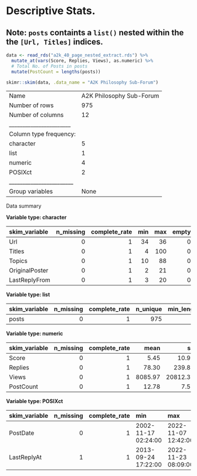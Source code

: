 Descriptive Stats.
================

## Note: `posts` containts a `list()` nested within the the `[Url, Titles]` indices.

``` r
data <- read_rds("a2k_40_page_nested_extract.rds") %>%
  mutate_at(vars(Score, Replies, Views), as.numeric) %>%
  # Total No. of Posts in posts
  mutate(PostCount = lengths(posts))
```

``` r
skimr::skim(data, .data_name = "A2K Philosophy Sub-Forum")
```

|                                                  |                          |
|:-------------------------------------------------|:-------------------------|
| Name                                             | A2K Philosophy Sub-Forum |
| Number of rows                                   | 975                      |
| Number of columns                                | 12                       |
| \_\_\_\_\_\_\_\_\_\_\_\_\_\_\_\_\_\_\_\_\_\_\_   |                          |
| Column type frequency:                           |                          |
| character                                        | 5                        |
| list                                             | 1                        |
| numeric                                          | 4                        |
| POSIXct                                          | 2                        |
| \_\_\_\_\_\_\_\_\_\_\_\_\_\_\_\_\_\_\_\_\_\_\_\_ |                          |
| Group variables                                  | None                     |

Data summary

**Variable type: character**

| skim_variable  | n_missing | complete_rate | min | max | empty | n_unique | whitespace |
|:---------------|----------:|--------------:|----:|----:|------:|---------:|-----------:|
| Url            |         0 |             1 |  34 |  36 |     0 |      975 |          0 |
| Titles         |         0 |             1 |   4 | 100 |     0 |      967 |          0 |
| Topics         |         0 |             1 |  10 |  88 |     0 |      737 |          0 |
| OriginalPoster |         0 |             1 |   2 |  21 |     0 |      461 |          0 |
| LastReplyFrom  |         0 |             1 |   3 |  20 |     0 |      279 |          0 |

**Variable type: list**

| skim_variable | n_missing | complete_rate | n_unique | min_length | max_length |
|:--------------|----------:|--------------:|---------:|-----------:|-----------:|
| posts         |         0 |             1 |      975 |          1 |         20 |

**Variable type: numeric**

| skim_variable | n_missing | complete_rate |    mean |       sd |  p0 |    p25 |  p50 |  p75 |   p100 | hist  |
|:--------------|----------:|--------------:|--------:|---------:|----:|-------:|-----:|-----:|-------:|:------|
| Score         |         0 |             1 |    5.45 |    10.97 |   0 |    0.0 |    2 |    7 |    136 | ▇▁▁▁▁ |
| Replies       |         0 |             1 |   78.30 |   239.84 |   0 |    4.0 |   15 |   50 |   4143 | ▇▁▁▁▁ |
| Views         |         0 |             1 | 8085.97 | 20812.34 | 443 | 1443.5 | 2462 | 6808 | 388262 | ▇▁▁▁▁ |
| PostCount     |         0 |             1 |   12.78 |     7.50 |   1 |    5.0 |   16 |   20 |     20 | ▃▂▂▁▇ |

**Variable type: POSIXct**

| skim_variable | n_missing | complete_rate | min                 | max                 | median              | n_unique |
|:--------------|----------:|--------------:|:--------------------|:--------------------|:--------------------|---------:|
| PostDate      |         0 |             1 | 2002-11-17 02:24:00 | 2022-11-07 12:42:00 | 2014-12-11 22:08:00 |      974 |
| LastReplyAt   |         1 |             1 | 2013-09-24 17:22:00 | 2022-11-23 08:09:00 | 2016-01-31 21:32:30 |      973 |
